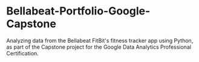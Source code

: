 # Bellabeat-Portfolio-Google-Capstone
Analyzing data from the Bellabeat FitBit's fitness tracker app using Python, as part of the Capstone project for the Google Data Analytics Professional Certification.

